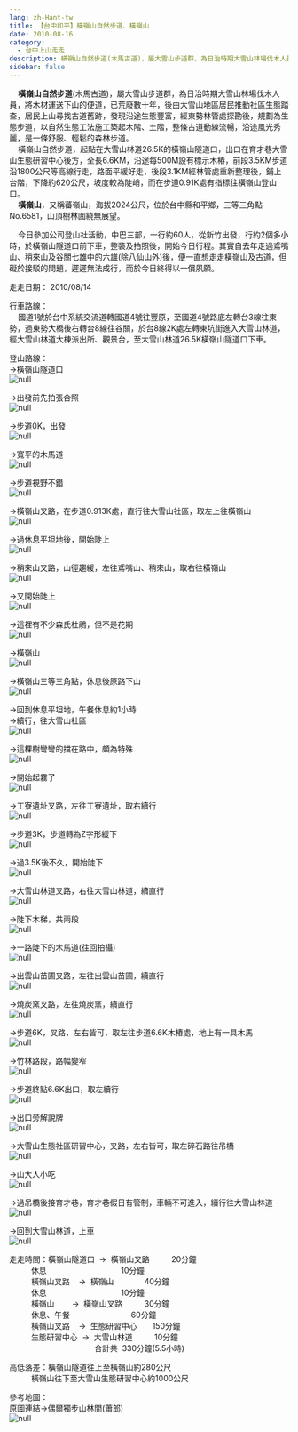 ```yaml
---
lang: zh-Hant-tw
title: 【台中和平】橫嶺山自然步道、橫嶺山
date: 2010-08-16
category: 
  - 台中上山走走
description: 橫嶺山自然步道(木馬古道)，屬大雪山步道群，為日治時期大雪山林場伐木人員，將木材運送下山的便道，已荒廢數十年，後由大雪山地區居民推動社區生態踏查，居民上山尋找古道舊跡，發現沿途生態豐富，經東勢林管處探勘後，規劃為生態步道，以自然生態工法施工築起木階、土階，整條古道動線流暢，沿途風光秀麗，是一條舒服、輕鬆的森林步道。 橫嶺山自然步道，起點在大雪山林道26.5K的橫嶺山隧道口，出口在育才巷大雪山生態研習中心後方，全長6.6KM，沿途每500M設有標示木樁，前段3.5KM步道沿1800公尺等高線行走，路面平緩好走，後段3.1KM經林管處重新整理後，鋪上台階，下降約620公尺，坡度較為陡峭，而在步道0.91K處有指標往橫嶺山登山口。 橫嶺山，又稱蕃嶺山，海拔2024公尺，位於台中縣和平鄉，三等三角點No.6581，山頂樹林圍繞無展望。
sidebar: false
---
```


    **橫嶺山自然步道**(木馬古道)，屬大雪山步道群，為日治時期大雪山林場伐木人員，將木材運送下山的便道，已荒廢數十年，後由大雪山地區居民推動社區生態踏查，居民上山尋找古道舊跡，發現沿途生態豐富，經東勢林管處探勘後，規劃為生態步道，以自然生態工法施工築起木階、土階，整條古道動線流暢，沿途風光秀麗，是一條舒服、輕鬆的森林步道。  
    橫嶺山自然步道，起點在大雪山林道26.5K的橫嶺山隧道口，出口在育才巷大雪山生態研習中心後方，全長6.6KM，沿途每500M設有標示木樁，前段3.5KM步道沿1800公尺等高線行走，路面平緩好走，後段3.1KM經林管處重新整理後，鋪上台階，下降約620公尺，坡度較為陡峭，而在步道0.91K處有指標往橫嶺山登山口。  
    **橫嶺山**，又稱蕃嶺山，海拔2024公尺，位於台中縣和平鄉，三等三角點No.6581，山頂樹林圍繞無展望。

    今日參加公司登山社活動，中巴三部，一行約60人，從新竹出發，行約2個多小時，於橫嶺山隧道口前下車，整裝及拍照後，開始今日行程。其實自去年走過鳶嘴山、稍來山及谷關七雄中的六雄(除八仙山外)後，便一直想走走橫嶺山及古道，但礙於接駁的問題，遲遲無法成行，而於今日終得以一償夙願。

走走日期： 2010/08/14

行車路線：  
    國道1號於台中系統交流道轉國道4號往豐原，至國道4號路底左轉台3線往東勢，過東勢大橋後右轉台8線往谷關，於台8線2K處左轉東坑街進入大雪山林道，經大雪山林道大棟派出所、觀景台，至大雪山林道26.5K橫嶺山隧道口下車。

登山路線：  
→橫嶺山隧道口  
![null](image/161751071_l.jpg)

→出發前先拍張合照  
![null](image/161751075_l.jpg)

→步道0K，出發  
![null](image/161751079_l.jpg)

→寬平的木馬道  
![null](image/161751083_l.jpg)

→步道視野不錯  
![null](image/161751088_l.jpg)

→橫嶺山叉路，在步道0.913K處，直行往大雪山社區，取左上往橫嶺山  
![null](image/161751093_l.jpg)

→過休息平坦地後，開始陡上  
![null](image/161751095_l.jpg)

→稍來山叉路，山徑趨緩，左往鳶嘴山、稍來山，取右往橫嶺山  
![null](image/161751098_l.jpg)

→又開始陡上  
![null](image/161751103_l.jpg)

→這裡有不少森氏杜鵑，但不是花期  
![null](image/161751113_l.jpg)

→橫嶺山  
![null](image/161751106_l.jpg)

→橫嶺山三等三角點，休息後原路下山  
![null](image/161751110_l.jpg)

→回到休息平坦地，午餐休息約1小時  
→續行，往大雪山社區  
![null](image/161751120_l.jpg)

→這棵樹彎彎的擋在路中，頗為特殊  
![null](image/161751122_l.jpg)

→開始起霧了  
![null](image/161751126_l.jpg)

→工寮遺址叉路，左往工寮遺址，取右續行  
![null](image/161751129_l.jpg)

→步道3K，步道轉為Z字形緩下  
![null](image/161751132_l.jpg)

→過3.5K後不久，開始陡下  
![null](image/161751135_l.jpg)

→大雪山林道叉路，右往大雪山林道，續直行  
![null](image/161751139_l.jpg)

→陡下木梯，共兩段  
![null](image/161751143_l.jpg)

→一路陡下的木馬道(往回拍攝)  
![null](image/161751146_l.jpg)

→出雲山苗圃叉路，左往出雲山苗圃，續直行  
![null](image/161751149_l.jpg)

→燒炭窯叉路，左往燒炭窯，續直行  
![null](image/161751152_l.jpg)

→步道6K，叉路，左右皆可，取左往步道6.6K木樁處，地上有一具木馬  
![null](image/161751154_l.jpg)

→竹林路段，路幅變窄  
![null](image/161751158_l.jpg)

→步道終點6.6K出口，取左續行  
![null](image/161751160_l.jpg)

→出口旁解說牌  
![null](image/161751163_l.jpg)

→大雪山生態社區研習中心，叉路，左右皆可，取左碎石路往吊橋  
![null](image/161751164_l.jpg)

→山大人小吃  
![null](image/161751165_l.jpg)

→過吊橋後接育才巷，育才巷假日有管制，車輛不可進入，續行往大雪山林道  
![null](image/161751167_l.jpg)

→回到大雪山林道，上車  
![null](image/161751168_l.jpg)

走走時間：橫嶺山隧道口  →  橫嶺山叉路          20分鐘  
          休息                                  10分鐘  
          橫嶺山叉路    →  橫嶺山              40分鐘  
          休息                                  10分鐘  
          橫嶺山        →  橫嶺山叉路          30分鐘  
          休息、午餐                            60分鐘  
          橫嶺山叉路    →  生態研習中心       150分鐘  
          生態研習中心  →  大雪山林道          10分鐘  
                                       合計共  330分鐘(5.5小時)

高低落差：橫嶺山隧道往上至橫嶺山約280公尺  
          橫嶺山往下至大雪山生態研習中心約1000公尺

參考地圖：  
原圖連結→[偶爾獨步山林間(蕭郎)](http://www.yougoipay.com/kenny/w757/index.htm)  
![null](image/161751196_l.jpg)